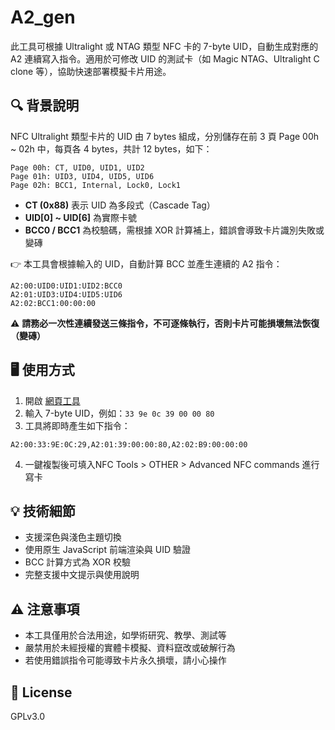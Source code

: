 # A2_gen

此工具可根據 Ultralight 或 NTAG 類型 NFC 卡的 7-byte UID，自動生成對應的 A2 連續寫入指令。適用於可修改 UID 的測試卡（如 Magic NTAG、Ultralight C clone 等），協助快速部署模擬卡片用途。

## 🔍 背景說明

NFC Ultralight 類型卡片的 UID 由 7 bytes 組成，分別儲存在前 3 頁 Page 00h ~ 02h 中，每頁各 4 bytes，共計 12 bytes，如下：

```
Page 00h: CT, UID0, UID1, UID2
Page 01h: UID3, UID4, UID5, UID6
Page 02h: BCC1, Internal, Lock0, Lock1
```

- **CT (0x88)** 表示 UID 為多段式（Cascade Tag）
- **UID[0] ~ UID[6]** 為實際卡號
- **BCC0 / BCC1** 為校驗碼，需根據 XOR 計算補上，錯誤會導致卡片識別失敗或變磚

👉 本工具會根據輸入的 UID，自動計算 BCC 並產生連續的 A2 指令：

```
A2:00:UID0:UID1:UID2:BCC0
A2:01:UID3:UID4:UID5:UID6
A2:02:BCC1:00:00:00
```

⚠️ **請務必一次性連續發送三條指令，不可逐條執行，否則卡片可能損壞無法恢復（變磚）**

## 🖥 使用方式

1. 開啟 [網頁工具]()
2. 輸入 7-byte UID，例如：`33 9e 0c 39 00 00 80`
3. 工具將即時產生如下指令：
   
```
A2:00:33:9E:0C:29,A2:01:39:00:00:80,A2:02:B9:00:00:00
```

4. 一鍵複製後可填入NFC Tools > OTHER > Advanced NFC commands 進行寫卡

## 💡 技術細節

- 支援深色與淺色主題切換
- 使用原生 JavaScript 前端渲染與 UID 驗證
- BCC 計算方式為 XOR 校驗
- 完整支援中文提示與使用說明

## ⚠️ 注意事項

- 本工具僅用於合法用途，如學術研究、教學、測試等
- 嚴禁用於未經授權的實體卡模擬、資料竄改或破解行為
- 若使用錯誤指令可能導致卡片永久損壞，請小心操作

## 📄 License

GPLv3.0
